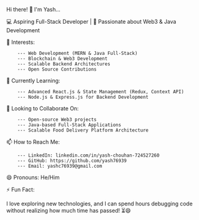 Hi there! 👋 I'm Yash...

💻 Aspiring Full-Stack Developer | 🚀 Passionate about Web3 & Java Development

👀 Interests:

        --- Web Development (MERN & Java Full-Stack)
        --- Blockchain & Web3 Development
        --- Scalable Backend Architectures
        --- Open Source Contributions
🌱 Currently Learning:

        --- Advanced React.js & State Management (Redux, Context API)
        --- Node.js & Express.js for Backend Development
💞️ Looking to Collaborate On:

        --- Open-source Web3 projects
        --- Java-based Full-Stack Applications
        --- Scalable Food Delivery Platform Architecture
📫 How to Reach Me:

        --- LinkedIn: linkedin.com/in/yash-chouhan-724527260
        --- GitHub: https://github.com/yash76939
        --- Email: yashc76939@gmail.com
        
😄 Pronouns: He/Him

⚡ Fun Fact:

I love exploring new technologies, and I can spend hours debugging code without realizing how much time has passed! ⏳😄

